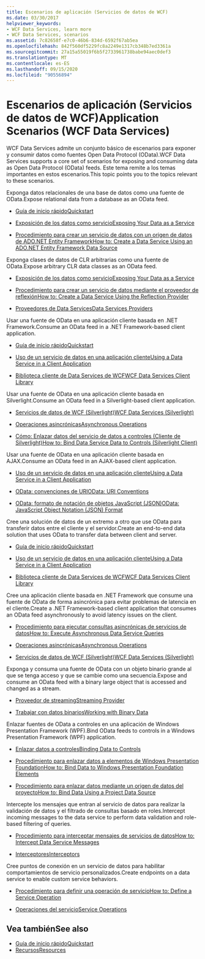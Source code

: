 ```yaml
---
title: Escenarios de aplicación (Servicios de datos de WCF)
ms.date: 03/30/2017
helpviewer_keywords:
- WCF Data Services, learn more
- WCF Data Services, scenarios
ms.assetid: 7c82658f-e7c0-46b6-834d-6592f67ab5ea
ms.openlocfilehash: 842f560df5229fc8a2249e1317cb348b7ed3361a
ms.sourcegitcommit: 27a15a55019f6b5f2733961738babe94aec0def3
ms.translationtype: MT
ms.contentlocale: es-ES
ms.lasthandoff: 09/15/2020
ms.locfileid: "90556894"
---
```

# <a name="application-scenarios-wcf-data-services"></a><span data-ttu-id="7ff54-102">Escenarios de aplicación (Servicios de datos de WCF)</span><span class="sxs-lookup"><span data-stu-id="7ff54-102">Application Scenarios (WCF Data Services)</span></span>

<span data-ttu-id="7ff54-103">WCF Data Services admite un conjunto básico de escenarios para exponer y consumir datos como fuentes Open Data Protocol (OData).</span><span class="sxs-lookup"><span data-stu-id="7ff54-103">WCF Data Services supports a core set of scenarios for exposing and consuming data as Open Data Protocol (OData) feeds.</span></span> <span data-ttu-id="7ff54-104">Este tema remite a los temas importantes en estos escenarios.</span><span class="sxs-lookup"><span data-stu-id="7ff54-104">This topic points you to the topics relevant to these scenarios.</span></span>

<span data-ttu-id="7ff54-105">Exponga datos relacionales de una base de datos como una fuente de OData.</span><span class="sxs-lookup"><span data-stu-id="7ff54-105">Expose relational data from a database as an OData feed.</span></span>

- [<span data-ttu-id="7ff54-106">Guía de inicio rápido</span><span class="sxs-lookup"><span data-stu-id="7ff54-106">Quickstart</span></span>](quickstart-wcf-data-services.md)

- [<span data-ttu-id="7ff54-107">Exposición de los datos como servicio</span><span class="sxs-lookup"><span data-stu-id="7ff54-107">Exposing Your Data as a Service</span></span>](exposing-your-data-as-a-service-wcf-data-services.md)

- [<span data-ttu-id="7ff54-108">Procedimiento para crear un servicio de datos con un origen de datos de ADO.NET Entity Framework</span><span class="sxs-lookup"><span data-stu-id="7ff54-108">How to: Create a Data Service Using an ADO.NET Entity Framework Data Source</span></span>](create-a-data-service-using-an-adonet-ef-data-wcf.md)

<span data-ttu-id="7ff54-109">Exponga clases de datos de CLR arbitrarias como una fuente de OData.</span><span class="sxs-lookup"><span data-stu-id="7ff54-109">Expose arbitrary CLR data classes as an OData feed.</span></span>

- [<span data-ttu-id="7ff54-110">Exposición de los datos como servicio</span><span class="sxs-lookup"><span data-stu-id="7ff54-110">Exposing Your Data as a Service</span></span>](exposing-your-data-as-a-service-wcf-data-services.md)

- [<span data-ttu-id="7ff54-111">Procedimiento para crear un servicio de datos mediante el proveedor de reflexión</span><span class="sxs-lookup"><span data-stu-id="7ff54-111">How to: Create a Data Service Using the Reflection Provider</span></span>](create-a-data-service-using-rp-wcf-data-services.md)

- [<span data-ttu-id="7ff54-112">Proveedores de Data Services</span><span class="sxs-lookup"><span data-stu-id="7ff54-112">Data Services Providers</span></span>](data-services-providers-wcf-data-services.md)

<span data-ttu-id="7ff54-113">Usar una fuente de OData en una aplicación cliente basada en .NET Framework.</span><span class="sxs-lookup"><span data-stu-id="7ff54-113">Consume an OData feed in a .NET Framework-based client application.</span></span>

- [<span data-ttu-id="7ff54-114">Guía de inicio rápido</span><span class="sxs-lookup"><span data-stu-id="7ff54-114">Quickstart</span></span>](quickstart-wcf-data-services.md)

- [<span data-ttu-id="7ff54-115">Uso de un servicio de datos en una aplicación cliente</span><span class="sxs-lookup"><span data-stu-id="7ff54-115">Using a Data Service in a Client Application</span></span>](using-a-data-service-in-a-client-application-wcf-data-services.md)

- [<span data-ttu-id="7ff54-116">Biblioteca cliente de Data Services de WCF</span><span class="sxs-lookup"><span data-stu-id="7ff54-116">WCF Data Services Client Library</span></span>](wcf-data-services-client-library.md)

<span data-ttu-id="7ff54-117">Usar una fuente de OData en una aplicación cliente basada en Silverlight.</span><span class="sxs-lookup"><span data-stu-id="7ff54-117">Consume an OData feed in a Silverlight-based client application.</span></span>

- <span data-ttu-id="7ff54-118">[Servicios de datos de WCF (Silverlight)](/previous-versions/windows/silverlight/dotnet-windows-silverlight/cc838234(v=vs.95))</span><span class="sxs-lookup"><span data-stu-id="7ff54-118">[WCF Data Services (Silverlight)](/previous-versions/windows/silverlight/dotnet-windows-silverlight/cc838234(v=vs.95))</span></span>

- [<span data-ttu-id="7ff54-119">Operaciones asincrónicas</span><span class="sxs-lookup"><span data-stu-id="7ff54-119">Asynchronous Operations</span></span>](asynchronous-operations-wcf-data-services.md)

- <span data-ttu-id="7ff54-120">[Cómo: Enlazar datos del servicio de datos a controles (Cliente de Silverlight)](/previous-versions/dotnet/wcf-data-services/ee681614(v=vs.103))</span><span class="sxs-lookup"><span data-stu-id="7ff54-120">[How to: Bind Data Service Data to Controls (Silverlight Client)](/previous-versions/dotnet/wcf-data-services/ee681614(v=vs.103))</span></span>

<span data-ttu-id="7ff54-121">Usar una fuente de OData en una aplicación cliente basada en AJAX.</span><span class="sxs-lookup"><span data-stu-id="7ff54-121">Consume an OData feed in an AJAX-based client application.</span></span>

- [<span data-ttu-id="7ff54-122">Uso de un servicio de datos en una aplicación cliente</span><span class="sxs-lookup"><span data-stu-id="7ff54-122">Using a Data Service in a Client Application</span></span>](using-a-data-service-in-a-client-application-wcf-data-services.md)

- [<span data-ttu-id="7ff54-123">OData: convenciones de URI</span><span class="sxs-lookup"><span data-stu-id="7ff54-123">OData: URI Conventions</span></span>](https://www.odata.org/documentation/odata-version-2-0/uri-conventions/)

- [<span data-ttu-id="7ff54-124">OData: formato de notación de objetos JavaScript (JSON)</span><span class="sxs-lookup"><span data-stu-id="7ff54-124">OData: JavaScript Object Notation (JSON) Format</span></span>](https://www.odata.org/developers/protocols/json-format/)

<span data-ttu-id="7ff54-125">Cree una solución de datos de un extremo a otro que use OData para transferir datos entre el cliente y el servidor.</span><span class="sxs-lookup"><span data-stu-id="7ff54-125">Create an end-to-end data solution that uses OData to transfer data between client and server.</span></span>

- [<span data-ttu-id="7ff54-126">Guía de inicio rápido</span><span class="sxs-lookup"><span data-stu-id="7ff54-126">Quickstart</span></span>](quickstart-wcf-data-services.md)

- [<span data-ttu-id="7ff54-127">Uso de un servicio de datos en una aplicación cliente</span><span class="sxs-lookup"><span data-stu-id="7ff54-127">Using a Data Service in a Client Application</span></span>](using-a-data-service-in-a-client-application-wcf-data-services.md)

- [<span data-ttu-id="7ff54-128">Biblioteca cliente de Data Services de WCF</span><span class="sxs-lookup"><span data-stu-id="7ff54-128">WCF Data Services Client Library</span></span>](wcf-data-services-client-library.md)

<span data-ttu-id="7ff54-129">Cree una aplicación cliente basada en .NET Framework que consume una fuente de OData de forma asincrónica para evitar problemas de latencia en el cliente.</span><span class="sxs-lookup"><span data-stu-id="7ff54-129">Create a .NET Framework-based client application that consumes an OData feed asynchronously to avoid latency issues on the client.</span></span>

- [<span data-ttu-id="7ff54-130">Procedimiento para ejecutar consultas asincrónicas de servicios de datos</span><span class="sxs-lookup"><span data-stu-id="7ff54-130">How to: Execute Asynchronous Data Service Queries</span></span>](how-to-execute-asynchronous-data-service-queries-wcf-data-services.md)

- [<span data-ttu-id="7ff54-131">Operaciones asincrónicas</span><span class="sxs-lookup"><span data-stu-id="7ff54-131">Asynchronous Operations</span></span>](asynchronous-operations-wcf-data-services.md)

- <span data-ttu-id="7ff54-132">[Servicios de datos de WCF (Silverlight)](/previous-versions/windows/silverlight/dotnet-windows-silverlight/cc838234(v=vs.95))</span><span class="sxs-lookup"><span data-stu-id="7ff54-132">[WCF Data Services (Silverlight)](/previous-versions/windows/silverlight/dotnet-windows-silverlight/cc838234(v=vs.95))</span></span>

<span data-ttu-id="7ff54-133">Exponga y consuma una fuente de OData con un objeto binario grande al que se tenga acceso y que se cambie como una secuencia.</span><span class="sxs-lookup"><span data-stu-id="7ff54-133">Expose and consume an OData feed with a binary large object that is accessed and changed as a stream.</span></span>

- [<span data-ttu-id="7ff54-134">Proveedor de streaming</span><span class="sxs-lookup"><span data-stu-id="7ff54-134">Streaming Provider</span></span>](streaming-provider-wcf-data-services.md)

- [<span data-ttu-id="7ff54-135">Trabajar con datos binarios</span><span class="sxs-lookup"><span data-stu-id="7ff54-135">Working with Binary Data</span></span>](working-with-binary-data-wcf-data-services.md)

<span data-ttu-id="7ff54-136">Enlazar fuentes de OData a controles en una aplicación de Windows Presentation Framework (WPF).</span><span class="sxs-lookup"><span data-stu-id="7ff54-136">Bind OData feeds to controls in a Windows Presentation Framework (WPF) application.</span></span>

- [<span data-ttu-id="7ff54-137">Enlazar datos a controles</span><span class="sxs-lookup"><span data-stu-id="7ff54-137">Binding Data to Controls</span></span>](binding-data-to-controls-wcf-data-services.md)

- [<span data-ttu-id="7ff54-138">Procedimiento para enlazar datos a elementos de Windows Presentation Foundation</span><span class="sxs-lookup"><span data-stu-id="7ff54-138">How to: Bind Data to Windows Presentation Foundation Elements</span></span>](bind-data-to-wpf-elements-wcf-data-services.md)

- [<span data-ttu-id="7ff54-139">Procedimiento para enlazar datos mediante un origen de datos del proyecto</span><span class="sxs-lookup"><span data-stu-id="7ff54-139">How to: Bind Data Using a Project Data Source</span></span>](how-to-bind-data-using-a-project-data-source-wcf-data-services.md)

<span data-ttu-id="7ff54-140">Intercepte los mensajes que entran al servicio de datos para realizar la validación de datos y el filtrado de consultas basado en roles.</span><span class="sxs-lookup"><span data-stu-id="7ff54-140">Intercept incoming messages to the data service to perform data validation and role-based filtering of queries.</span></span>

- [<span data-ttu-id="7ff54-141">Procedimiento para interceptar mensajes de servicios de datos</span><span class="sxs-lookup"><span data-stu-id="7ff54-141">How to: Intercept Data Service Messages</span></span>](how-to-intercept-data-service-messages-wcf-data-services.md)

- [<span data-ttu-id="7ff54-142">Interceptores</span><span class="sxs-lookup"><span data-stu-id="7ff54-142">Interceptors</span></span>](interceptors-wcf-data-services.md)

<span data-ttu-id="7ff54-143">Cree puntos de conexión en un servicio de datos para habilitar comportamientos de servicio personalizados.</span><span class="sxs-lookup"><span data-stu-id="7ff54-143">Create endpoints on a data service to enable custom service behaviors.</span></span>

- [<span data-ttu-id="7ff54-144">Procedimiento para definir una operación de servicio</span><span class="sxs-lookup"><span data-stu-id="7ff54-144">How to: Define a Service Operation</span></span>](how-to-define-a-service-operation-wcf-data-services.md)

- [<span data-ttu-id="7ff54-145">Operaciones del servicio</span><span class="sxs-lookup"><span data-stu-id="7ff54-145">Service Operations</span></span>](service-operations-wcf-data-services.md)

## <a name="see-also"></a><span data-ttu-id="7ff54-146">Vea también</span><span class="sxs-lookup"><span data-stu-id="7ff54-146">See also</span></span>

- [<span data-ttu-id="7ff54-147">Guía de inicio rápido</span><span class="sxs-lookup"><span data-stu-id="7ff54-147">Quickstart</span></span>](quickstart-wcf-data-services.md)
- [<span data-ttu-id="7ff54-148">Recursos</span><span class="sxs-lookup"><span data-stu-id="7ff54-148">Resources</span></span>](wcf-data-services-resources.md)
